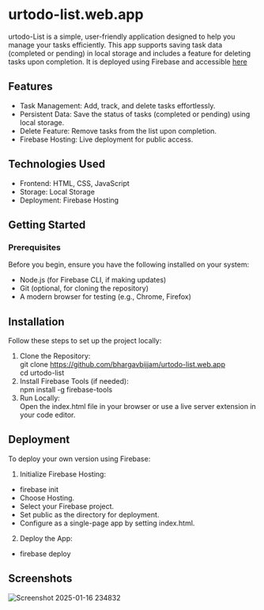 # urtodo-list.web.app
urtodo-List is a simple, user-friendly application designed to help you manage your tasks efficiently. This app supports saving task data (completed or pending) in local storage and includes a feature for deleting tasks upon completion. It is deployed using Firebase and accessible [here](https://urtodo-list.web.app/)

## Features
  - Task Management: Add, track, and delete tasks effortlessly.
  - Persistent Data: Save the status of tasks (completed or pending) using local storage.
  - Delete Feature: Remove tasks from the list upon completion.
  - Firebase Hosting: Live deployment for public access.

## Technologies Used
  - Frontend: HTML, CSS, JavaScript
  - Storage: Local Storage
  - Deployment: Firebase Hosting

## Getting Started
  ### Prerequisites
  Before you begin, ensure you have the following installed on your system:
  - Node.js (for Firebase CLI, if making updates)
  - Git (optional, for cloning the repository)
  - A modern browser for testing (e.g., Chrome, Firefox)
## Installation
Follow these steps to set up the project locally:

1. Clone the Repository: 
  <br>git clone https://github.com/bhargavbijjam/urtodo-list.web.app<br>
  cd urtodo-list<br>
2. Install Firebase Tools (if needed):
  <br>npm install -g firebase-tools
3. Run Locally:
  <br>Open the index.html file in your browser or use a live server extension in your code editor.
## Deployment
To deploy your own version using Firebase:
1. Initialize Firebase Hosting:
  * firebase init
  * Choose Hosting.
  * Select your Firebase project.
  * Set public as the directory for deployment.
  * Configure as a single-page app by setting index.html.
2. Deploy the App:
  * firebase deploy
## Screenshots

![Screenshot 2025-01-16 234832](https://github.com/user-attachments/assets/d19e5563-a341-498f-bf66-164b70e258f1)
